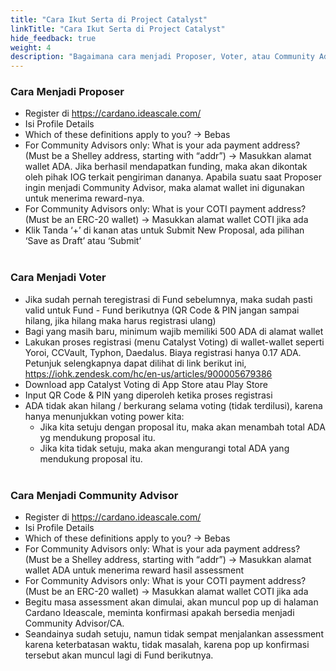 ```yaml
---
title: "Cara Ikut Serta di Project Catalyst"
linkTitle: "Cara Ikut Serta di Project Catalyst"
hide_feedback: true
weight: 4
description: "Bagaimana cara menjadi Proposer, Voter, atau Community Advisor?" 
---
```


### **Cara Menjadi Proposer**
* Register di https://cardano.ideascale.com/
* Isi Profile Details
* Which of these definitions apply to you? → Bebas
* For Community Advisors only: What is your ada payment address? (Must be a Shelley address, starting with “addr”) → Masukkan alamat wallet ADA. Jika berhasil mendapatkan funding, maka akan dikontak oleh pihak IOG terkait pengiriman dananya. Apabila suatu saat Proposer ingin menjadi Community Advisor, maka alamat wallet ini digunakan untuk menerima reward-nya.
* For Community Advisors only: What is your COTI payment address? (Must be an ERC-20 wallet) → Masukkan alamat wallet COTI jika ada
* Klik Tanda ‘+’ di kanan atas untuk Submit New Proposal, ada pilihan ‘Save as Draft’ atau ‘Submit’
<br></br>

### **Cara Menjadi Voter**
* Jika sudah pernah teregistrasi di Fund sebelumnya, maka sudah pasti valid untuk Fund - Fund berikutnya (QR Code & PIN jangan sampai hilang, jika hilang maka harus registrasi ulang)
* Bagi yang masih baru, minimum wajib memiliki 500 ADA di alamat wallet
* Lakukan proses registrasi (menu Catalyst Voting) di wallet-wallet seperti Yoroi, CCVault, Typhon, Daedalus. Biaya registrasi hanya 0.17 ADA. Petunjuk selengkapnya dapat dilihat di link berikut ini, https://iohk.zendesk.com/hc/en-us/articles/900005679386
* Download app Catalyst Voting di App Store atau Play Store
* Input QR Code & PIN yang diperoleh ketika proses registrasi
* ADA tidak akan hilang / berkurang selama voting (tidak terdilusi), karena hanya menunjukkan voting power kita:
   * Jika kita setuju dengan proposal itu, maka akan menambah total ADA yg mendukung proposal itu.
   * Jika kita tidak setuju, maka akan mengurangi total ADA yang mendukung proposal itu.
<br></br>

### **Cara Menjadi Community Advisor**
* Register di https://cardano.ideascale.com/
* Isi Profile Details
* Which of these definitions apply to you? → Bebas
* For Community Advisors only: What is your ada payment address? (Must be a Shelley address, starting with “addr”) → Masukkan alamat wallet ADA untuk menerima reward hasil assessment
* For Community Advisors only: What is your COTI payment address? (Must be an ERC-20 wallet) → Masukkan alamat wallet COTI jika ada
* Begitu masa assessment akan dimulai, akan muncul pop up di halaman Cardano Ideascale, meminta konfirmasi apakah bersedia menjadi Community Advisor/CA.
* Seandainya sudah setuju, namun tidak sempat menjalankan assessment karena keterbatasan waktu, tidak masalah, karena pop up konfirmasi tersebut akan muncul lagi di Fund berikutnya.